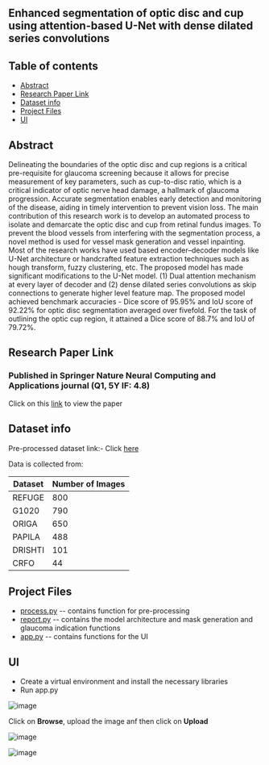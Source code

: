 ## Enhanced segmentation of optic disc and cup using attention-based U-Net with dense dilated series convolutions


## Table of contents
* [Abstract](#abstract)
* [Research Paper Link](#research-paper-link)
* [Dataset info](#dataset-info)
* [Project Files](#project-files)
* [UI](#ui)

## Abstract
Delineating the boundaries of the optic disc and cup regions is a critical pre-requisite for glaucoma screening because it allows for precise measurement of key parameters, such as cup-to-disc ratio, which is a critical indicator of optic nerve head damage, a hallmark of glaucoma progression. Accurate segmentation enables early detection and monitoring of the disease, aiding in timely intervention to prevent vision loss. The main contribution of this research work is to develop an automated process to isolate and demarcate the optic disc and cup from retinal fundus images. To prevent the blood vessels from interfering with the segmentation process, a novel method is used for vessel mask generation and vessel inpainting. Most of the research works have used based encoder–decoder models like U-Net architecture or handcrafted feature extraction techniques such as hough transform, fuzzy clustering, etc. The proposed model has made significant modifications to the U-Net model. (1) Dual attention mechanism at every layer of decoder and (2) dense dilated series convolutions as skip connections to generate higher level feature map. The proposed model achieved benchmark accuracies - Dice score of 95.95% and IoU score of 92.22% for optic disc segmentation averaged over fivefold. For the task of outlining the optic cup region, it attained a Dice score of 88.7% and IoU of 79.72%.
	
## Research Paper Link

### Published in Springer Nature **Neural Computing and Applications** journal (Q1, 5Y IF: 4.8)

Click on this [link](https://link.springer.com/epdf/10.1007/s00521-025-10989-x?sharing_token=ySeNL4ePGQMRHvNAEC5fSPe4RwlQNchNByi7wbcMAY471hlVSY6YfCOXX-KdBIWWVndAiGRtDc8J2sHxfPizUVXS4ozSbSqv7aGtLEOP7vL3icnA1JmYEBLvqmW05muQ6jskI6ty_iq0a64u5CEe4VUgdFBoA6rC8aCbz91VwKY%3D) to view the paper

## Dataset info

Pre-processed dataset link:- Click [here](https://www.kaggle.com/datasets/sohamkumar1703/enhanced-fundus-image-dataset-for-glaucoma)

Data is collected from:

| Dataset | Number of Images |
|---------|------------------|
|  REFUGE |      800         |
|  G1020  |      790         |
|  ORIGA  |      650         |
|  PAPILA |      488         |
|  DRISHTI|      101         |
|  CRFO   |      44          |


## Project Files

* [process.py](https://github.com/sohamkumar1703/Final_Year_Project/blob/main/process.py) -- contains function for pre-processing
* [report.py](https://github.com/sohamkumar1703/Final_Year_Project/blob/main/report.py) -- contains the model architecture and mask generation and glaucoma indication functions
* [app.py](https://github.com/sohamkumar1703/Final_Year_Project/blob/main/app.py) -- contains functions for the UI 


## UI

* Create a virtual environment and install the necessary libraries
* Run app.py

![image](https://github.com/user-attachments/assets/09a79cb9-0f89-4926-bbd1-366646a3f4f4)

Click on **Browse**, upload the image anf then click on **Upload**

![image](https://github.com/user-attachments/assets/446181b2-ef94-4941-840c-ce3de1abc166)

![image](https://github.com/user-attachments/assets/84ad1a4d-3bc9-4647-94a2-9d8cdec30e50)

   


